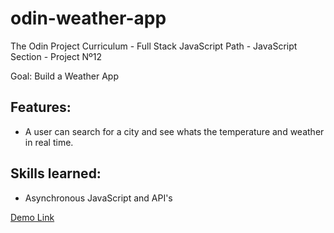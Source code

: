 # odin-weather-app

The Odin Project Curriculum - Full Stack JavaScript Path - JavaScript Section - Project Nº12

Goal: Build a Weather App

## Features:

-   A user can search for a city and see whats the temperature and weather in real time.

## Skills learned:

-   Asynchronous JavaScript and API's

[Demo Link](https://stanimirkosev.github.io/odin-weather-app/)
